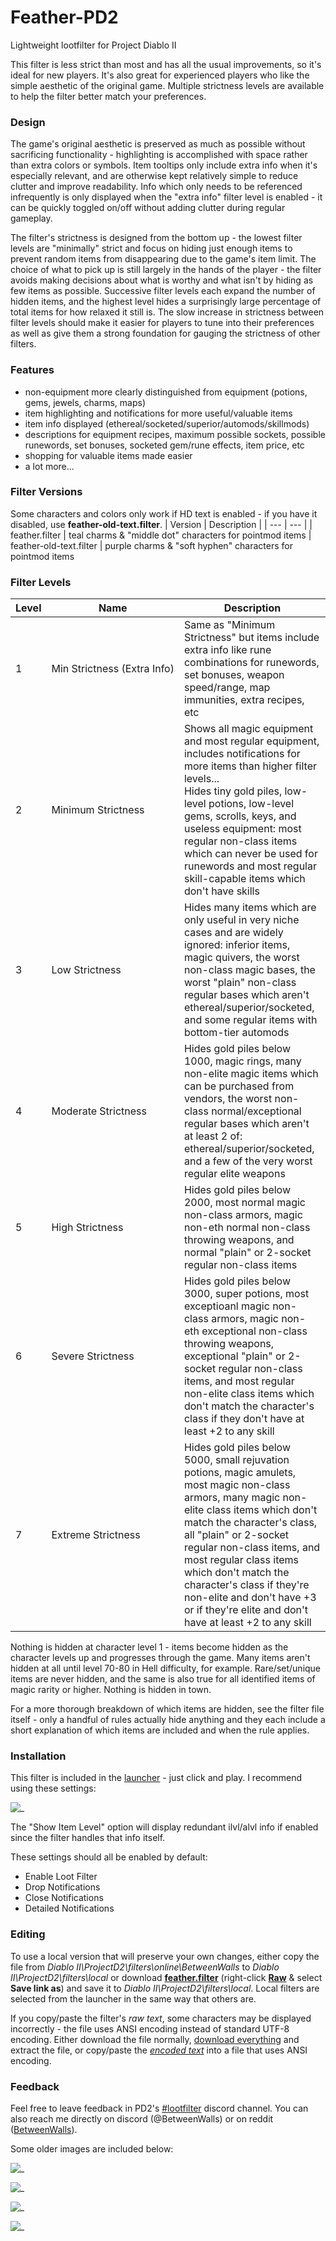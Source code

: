 # Feather-PD2
Lightweight lootfilter for Project Diablo II

This filter is less strict than most and has all the usual improvements, so it's ideal for new players. It's also great for experienced players who like the simple aesthetic of the original game. Multiple strictness levels are available to help the filter better match your preferences.

### Design
The game's original aesthetic is preserved as much as possible without sacrificing functionality - highlighting is accomplished with space rather than extra colors or symbols. Item tooltips only include extra info when it's especially relevant, and are otherwise kept relatively simple to reduce clutter and improve readability. Info which only needs to be referenced infrequently is only displayed when the "extra info" filter level is enabled - it can be quickly toggled on/off without adding clutter during regular gameplay.

The filter's strictness is designed from the bottom up - the lowest filter levels are "minimally" strict and focus on hiding just enough items to prevent random items from disappearing due to the game's item limit. The choice of what to pick up is still largely in the hands of the player - the filter avoids making decisions about what is worthy and what isn't by hiding as few items as possible. Successive filter levels each expand the number of hidden items, and the highest level hides a surprisingly large percentage of total items for how relaxed it still is. The slow increase in strictness between filter levels should make it easier for players to tune into their preferences as well as give them a strong foundation for gauging the strictness of other filters.

### Features
* non-equipment more clearly distinguished from equipment (potions, gems, jewels, charms, maps)
* item highlighting and notifications for more useful/valuable items
* item info displayed (ethereal/socketed/superior/automods/skillmods)
* descriptions for equipment recipes, maximum possible sockets, possible runewords, set bonuses, socketed gem/rune effects, item price, etc
* shopping for valuable items made easier
* a lot more... 

### Filter Versions
Some characters and colors only work if HD text is enabled - if you have it disabled, use **feather-old-text.filter**.
| Version | Description |
| --- | --- |
| feather.filter | teal charms & "middle dot" characters for pointmod items
| feather-old-text.filter | purple charms & "soft hyphen" characters for pointmod items

### Filter Levels
| Level | Name | Description |
| --- | --- | --- |
| 1 | Min&nbsp;Strictness&nbsp;(Extra&nbsp;Info) | Same as "Minimum Strictness" but items include extra info like rune combinations for runewords, set bonuses, weapon speed/range, map immunities, extra recipes, etc
| 2 | Minimum Strictness | Shows all magic equipment and most regular equipment, includes notifications for more items than higher filter levels...<br>Hides tiny gold piles, low-level potions, low-level gems, scrolls, keys, and useless equipment: most regular non-class items which can never be used for runewords and most regular skill-capable items which don't have skills
| 3 | Low Strictness | Hides many items which are only useful in very niche cases and are widely ignored: inferior items, magic quivers, the worst non-class magic bases, the worst "plain" non-class regular bases which aren't ethereal/superior/socketed, and some regular items with bottom-tier automods
| 4 | Moderate Strictness | Hides gold piles below 1000, magic rings, many non-elite magic items which can be purchased from vendors, the worst non-class normal/exceptional regular bases which aren't at least 2 of: ethereal/superior/socketed, and a few of the very worst regular elite weapons
| 5 | High Strictness | Hides gold piles below 2000, most normal magic non-class armors, magic non-eth normal non-class throwing weapons, and normal "plain" or 2-socket regular non-class items
| 6 | Severe Strictness | Hides gold piles below 3000, super potions, most exceptioanl magic non-class armors, magic non-eth exceptional non-class throwing weapons, exceptional "plain" or 2-socket regular non-class items, and most regular non-elite class items which don't match the character's class if they don't have at least +2 to any skill
| 7 | Extreme Strictness | Hides gold piles below 5000, small rejuvation potions, magic amulets, most magic non-class armors, many magic non-elite class items which don't match the character's class, all "plain" or 2-socket regular non-class items, and most regular class items which don't match the character's class if they're non-elite and don't have +3 or if they're elite and don't have at least +2 to any skill

Nothing is hidden at character level 1 - items become hidden as the character levels up and progresses through the game. Many items aren't hidden at all until level 70-80 in Hell difficulty, for example. Rare/set/unique items are never hidden, and the same is also true for all identified items of magic rarity or higher. Nothing is hidden in town.

For a more thorough breakdown of which items are hidden, see the filter file itself - only a handful of rules actually hide anything and they each include a short explanation of which items are included and when the rule applies.

### Installation
This filter is included in the [launcher](https://github.com/Project-Diablo-2/LootFilters#project-diablo-2-loot-filters) - just click and play. I recommend using these settings:

![_](/images/settings.png)

The "Show Item Level" option will display redundant ilvl/alvl info if enabled since the filter handles that info itself.

These settings should all be enabled by default:
* Enable Loot Filter
* Drop Notifications
* Close Notifications
* Detailed Notifications

### Editing
To use a local version that will preserve your own changes, either copy the file from *Diablo II\ProjectD2\filters\online\BetweenWalls* to *Diablo II\ProjectD2\filters\local* or download [**feather.filter**](https://github.com/BetweenWalls/Feather-PD2/blob/main/feather.filter) (right-click [**Raw**](https://raw.githubusercontent.com/BetweenWalls/Feather-PD2/main/feather.filter) & select **Save link as**) and save it to *Diablo II\ProjectD2\filters\local*. Local filters are selected from the launcher in the same way that others are.

If you copy/paste the filter's *raw text*, some characters may be displayed incorrectly - the file uses ANSI encoding instead of standard UTF-8 encoding. Either download the file normally, [download everything](https://github.com/BetweenWalls/Feather-PD2/archive/main.zip) and extract the file, or copy/paste the [*encoded text*](https://github.com/BetweenWalls/Feather-PD2/blob/main/feather.filter) into a file that uses ANSI encoding.

### Feedback
Feel free to leave feedback in PD2's [#lootfilter](https://discord.com/channels/701658302085595158/771820538502971402) discord channel. You can also reach me directly on discord (@BetweenWalls) or on reddit ([BetweenWalls](https://www.reddit.com/message/compose/?to=BetweenWalls&subject=Feather-PD2)).

Some older images are included below:

![_](/images/unidentified_highlighting.png)

![_](/images/regular_items.png)

![_](/images/potions_and_stuff.png)

![_](/images/runes.png)
